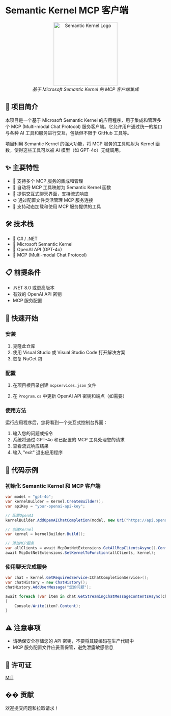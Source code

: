 # Semantic Kernel MCP 客户端

<div align="center">
  <img src="https://raw.githubusercontent.com/microsoft/semantic-kernel/main/docs/media/sk-logo.png" alt="Semantic Kernel Logo" width="200" />
  <br>
  <em>基于 Microsoft Semantic Kernel 的 MCP 客户端集成</em>
</div>

## 📖 项目简介

本项目是一个基于 Microsoft Semantic Kernel 的应用程序，用于集成和管理多个 MCP (Multi-modal Chat Protocol) 服务客户端。它允许用户通过统一的接口与各种 AI 工具和服务进行交互，包括但不限于 GitHub 工具等。

项目利用 Semantic Kernel 的强大功能，将 MCP 服务的工具映射为 Kernel 函数，使得这些工具可以被 AI 模型（如 GPT-4o）无缝调用。

## ✨ 主要特性

- 🔌 支持多个 MCP 服务的集成和管理
- 🧰 自动将 MCP 工具映射为 Semantic Kernel 函数
- 💬 提供交互式聊天界面，支持流式响应
- ⚙️ 通过配置文件灵活管理 MCP 服务连接
- 🔄 支持动态加载和使用 MCP 服务提供的工具

## 🛠️ 技术栈

- 🔹 C# / .NET
- 🔹 Microsoft Semantic Kernel
- 🔹 OpenAI API (GPT-4o)
- 🔹 MCP (Multi-modal Chat Protocol)

## 📋 前提条件

- .NET 8.0 或更高版本
- 有效的 OpenAI API 密钥
- MCP 服务配置

## 🚀 快速开始

### 安装

1. 克隆此仓库
2. 使用 Visual Studio 或 Visual Studio Code 打开解决方案
3. 恢复 NuGet 包

### 配置

1. 在项目根目录创建 `mcpservices.json` 文件

2. 在 `Program.cs` 中更新 OpenAI API 密钥和端点（如需要）

### 使用方法

运行应用程序后，您将看到一个交互式控制台界面：

1. 输入您的问题或指令
2. 系统将通过 GPT-4o 和已配置的 MCP 工具处理您的请求
3. 查看流式响应结果
4. 输入 "exit" 退出应用程序

## 📝 代码示例

### 初始化 Semantic Kernel 和 MCP 客户端

```csharp
var model = "gpt-4o";
var kernelBuilder = Kernel.CreateBuilder();
var apiKey = "your-openai-api-key";

// 配置OpenAI
kernelBuilder.AddOpenAIChatCompletion(model, new Uri("https://api.openai.com/v1"), apiKey);

// 创建Kernel
var kernel = kernelBuilder.Build();

// 添加MCP服务
var allClients = await McpDotNetExtensions.GetAllMcpClientsAsync().ConfigureAwait(false);
await McpDotNetExtensions.SetKernelToFunction(allClients, kernel);
```

### 使用聊天完成服务

```csharp
var chat = kernel.GetRequiredService<IChatCompletionService>();
var chatHistory = new ChatHistory();
chatHistory.AddUserMessage("您的问题");

await foreach (var item in chat.GetStreamingChatMessageContentsAsync(chatHistory, executionSettings, kernel))
{
    Console.Write(item?.Content);
}
```

## ⚠️ 注意事项

- 请确保安全存储您的 API 密钥，不要将其硬编码在生产代码中
- MCP 服务配置文件应妥善保管，避免泄露敏感信息

## 📄 许可证

[MIT](LICENSE)

## �� 贡献

欢迎提交问题和拉取请求！ 